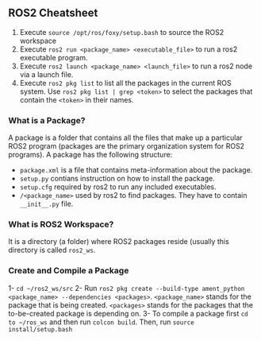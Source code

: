 ## ROS2 Cheatsheet 
1. Execute `source /opt/ros/foxy/setup.bash` to source the ROS2 workspace 
2. Execute `ros2 run <package_name> <executable_file>` to run a ros2 executable program. 
3. Execute `ros2 launch <package_name> <launch_file>` to run a ros2 node via a launch file.  
4. Execute `ros2 pkg list` to list all the packages in the current ROS system. Use `ros2 pkg list | grep <token>` to select the packages that contain the `<token>` in their names. 
### What is a Package?
A package is a folder that contains all the files that make up a particular ROS2 program (packages are the primary organization system for ROS2 programs). A package has the following structure: 
  - `package.xml` is a file that contains meta-information about the package.
  - `setup.py` contians instruction on how to install the package.
  - `setup.cfg` required by ros2 to run any included executables. 
  - `/<package_name>` used by ros2 to find packages. They have to contain `__init__.py` file. 
### What is ROS2 Workspace?
It is a directory (a folder) where ROS2 packages reside (usually this directory is called `ros2_ws`. 
### Create and Compile a Package
1- `cd ~/ros2_ws/src`
2- Run `ros2 pkg create --build-type ament_python <package_name> --dependencies <packages>`. `<package_name>` stands for the package that is being created. `<packages>` stands for the packages that the to-be-created package is depending on. 
3- To compile a package first `cd to ~/ros_ws` and then run `colcon build`. Then, run `source install/setup.bash` 


